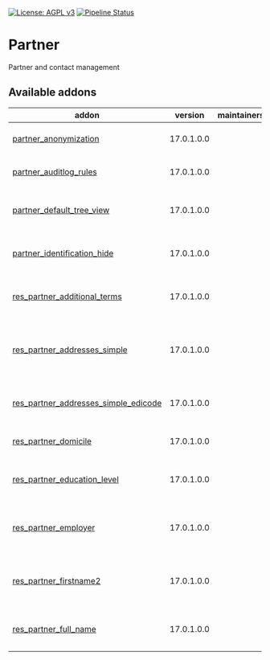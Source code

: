 [![License: AGPL v3](https://img.shields.io/badge/License-AGPL%20v3-blue.svg)](https://www.gnu.org/licenses/agpl-3.0)
[![Pipeline Status](https://gitlab.com/tawasta/odoo/partner/badges/17.0-dev/pipeline.svg)](https://gitlab.com/tawasta/odoo/partner/-/pipelines/)

Partner
=======
Partner and contact management

[//]: # (addons)

Available addons
----------------
addon | version | maintainers | summary
--- | --- | --- | ---
[partner_anonymization](partner_anonymization/) | 17.0.1.0.0 |  | Allows anonymization partners
[partner_auditlog_rules](partner_auditlog_rules/) | 17.0.1.0.0 |  | Adds audit log rules for res partner
[partner_default_tree_view](partner_default_tree_view/) | 17.0.1.0.0 |  | Defaults Contacts action to tree view
[partner_identification_hide](partner_identification_hide/) | 17.0.1.0.0 |  | Hide partner identification page from non-admins
[res_partner_additional_terms](res_partner_additional_terms/) | 17.0.1.0.0 |  | New model for storing customized clauses
[res_partner_addresses_simple](res_partner_addresses_simple/) | 17.0.1.0.0 |  | Show company addresses and contacts in list instead of cards
[res_partner_addresses_simple_edicode](res_partner_addresses_simple_edicode/) | 17.0.1.0.0 |  | Add edicode to simple address tree view
[res_partner_domicile](res_partner_domicile/) | 17.0.1.0.0 |  | Adds domicile field for partner
[res_partner_education_level](res_partner_education_level/) | 17.0.1.0.0 |  | Create Education levels for partners
[res_partner_employer](res_partner_employer/) | 17.0.1.0.0 |  | Adds Employer char-type field to partners
[res_partner_firstname2](res_partner_firstname2/) | 17.0.1.0.0 |  | Adds a new field to define the second name for partners
[res_partner_full_name](res_partner_full_name/) | 17.0.1.0.0 |  | Adds a full recursive name for partners

[//]: # (end addons)
